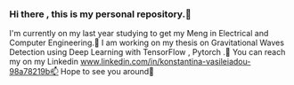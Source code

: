 ### Hi there , this is my personal repository.👋
I'm currently on my last year studying to get my Meng in Electrical and Computer Engineering.🌱
I am working on my thesis on Gravitational Waves Detection using Deep Learning with TensorFlow , Pytorch .🔭 
You can reach my on my Linkedin www.linkedin.com/in/konstantina-vasileiadou-98a78219b📫
Hope to see you around👯

<!--
**konstantina0/konstantina0** is a ✨ _special_ ✨ repository because its `README.md` (this file) appears on your GitHub profile.

Here are some ideas to get you started:

- 🔭 I’m currently working on ...
- 🌱 I’m currently learning ...
- 👯 I’m looking to collaborate on ...
- 🤔 I’m looking for help with ...
- 💬 Ask me about ...
- 📫 How to reach me: ...
- 😄 Pronouns: ...
- ⚡ Fun fact: ...
-->
